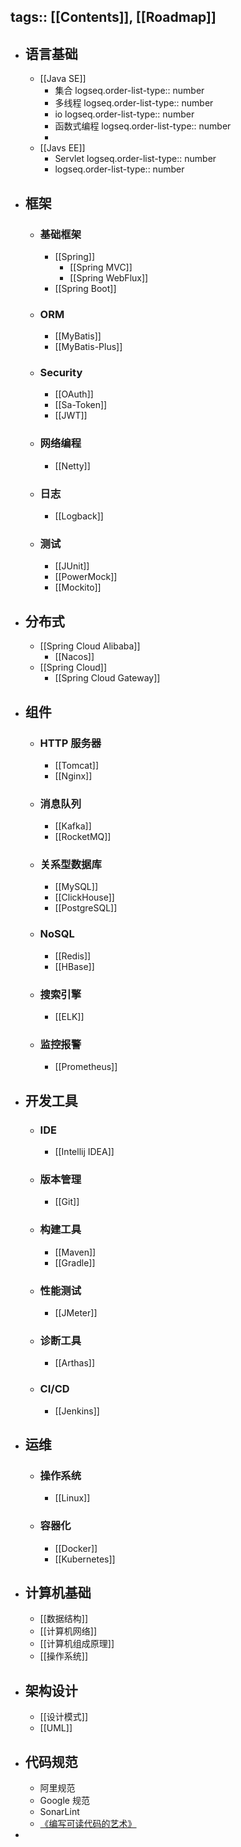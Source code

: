 tags:: [[Contents]], [[Roadmap]]
---

- ## 语言基础
	- [[Java SE]]
		- 集合
		  logseq.order-list-type:: number
		- 多线程
		  logseq.order-list-type:: number
		- io
		  logseq.order-list-type:: number
		- 函数式编程
		  logseq.order-list-type:: number
		-
	- [[Javs EE]]
		- Servlet
		  logseq.order-list-type:: number
		- logseq.order-list-type:: number
- ## 框架
	- ### 基础框架
		- [[Spring]]
			- [[Spring MVC]]
			- [[Spring WebFlux]]
		- [[Spring Boot]]
	- ### ORM
		- [[MyBatis]]
		- [[MyBatis-Plus]]
	- ### Security
		- [[OAuth]]
		- [[Sa-Token]]
		- [[JWT]]
	- ### 网络编程
		- [[Netty]]
	- ### 日志
		- [[Logback]]
	- ### 测试
		- [[JUnit]]
		- [[PowerMock]]
		- [[Mockito]]
- ## 分布式
	- [[Spring Cloud Alibaba]]
		- [[Nacos]]
	- [[Spring Cloud]]
		- [[Spring Cloud Gateway]]
- ## 组件
	- ### HTTP 服务器
		- [[Tomcat]]
		- [[Nginx]]
	- ### 消息队列
		- [[Kafka]]
		- [[RocketMQ]]
	- ### 关系型数据库
		- [[MySQL]]
		- [[ClickHouse]]
		- [[PostgreSQL]]
	- ### NoSQL
		- [[Redis]]
		- [[HBase]]
	- ### 搜索引擎
		- [[ELK]]
	- ### 监控报警
		- [[Prometheus]]
- ## 开发工具
	- ### IDE
		- [[Intellij IDEA]]
	- ### 版本管理
		- [[Git]]
	- ### 构建工具
		- [[Maven]]
		- [[Gradle]]
	- ### 性能测试
		- [[JMeter]]
	- ### 诊断工具
		- [[Arthas]]
	- ### CI/CD
		- [[Jenkins]]
- ## 运维
	- ### 操作系统
		- [[Linux]]
	- ### 容器化
		- [[Docker]]
		- [[Kubernetes]]
- ## 计算机基础
	- [[数据结构]]
	- [[计算机网络]]
	- [[计算机组成原理]]
	- [[操作系统]]
- ## 架构设计
	- [[设计模式]]
	- [[UML]]
- ## 代码规范
	- 阿里规范
	- Google 规范
	- SonarLint
	- [《编写可读代码的艺术》](https://awesome-programming-books.github.io/clean-code/%E7%BC%96%E5%86%99%E5%8F%AF%E8%AF%BB%E4%BB%A3%E7%A0%81%E7%9A%84%E8%89%BA%E6%9C%AF.pdf)
-